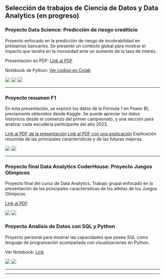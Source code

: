 ## Selección de trabajos de Ciencia de Datos y Data Analytics (en progreso)


### Proyecto Data Science: Predicción de riesgo crediticio

Proyecto enfocado en la predicción de riesgo de incobrabilidad en préstamos bancarios. Se presentó un contexto global para mostrar el impacto que tendrá en la morosidad ante un aumento de la tasa de interés. 

Presentación en PDF: [Link al PDF](/pdf/Predicción_de_riesgo_crediticio_Final.pdf)

Notebook de Python: [Ver codigo en Colab](https://colab.research.google.com/drive/1g2xKNu5Nqd0lnpFrac1OpUe5tb4Va6Go?usp=sharing)


[![](https://img.shields.io/badge/-Microsoft%20PowerPoint-FF4500?logo=microsoftpowerpoint)](#) [![](https://img.shields.io/badge/-Python-E6E6FA?logo=python)](#) [![](https://img.shields.io/badge/-Scikit%20learn-F7931E?logo=scikit-learn&logoColor=white&style=flat)](#) 

---

### Proyecto resumen F1

En esta presentación, se exploró los datos de la Fórmula 1 en Power BI, previamente obtenidos desde Kaggle. Se puede apreciar los datos historicos desde el comienzo del primer campeonato, y una sección para analizar cada escudería participante del año 2023.

[Link al PDF de la presentación](/pdf/F1_Resumen_2023.pdf) 
[Link al PDF con una explicación](/pdf/Explicacion_proyecto_f1.pdf) Explicación resumida de las principales caracteristicas y de las futuras mejoras.

[![](https://img.shields.io/badge/-PowerBi-white?logo=powerbi&style=flat)](#) [![](https://img.shields.io/badge/-SQL_server-yellow?logo=Microsoft-SQL-Server&style=flat)](#) 
 
---

### Proyecto final Data Analytics CoderHouse: Proyecto Juegos Olimpicos

Proyecto final del curso de Data Analytics. Trabajo grupal enfocado en la presentación de las principales caracteristicas de los atletas de los Juegos Olimpicos.

[Link al PDF](/pdf/Juegos_Olimpicos_Proyecto_Final.pdf)

[![](https://img.shields.io/badge/-PowerBi-white?logo=powerbi&style=flat)](#) [![](https://img.shields.io/badge/-SQL_server-yellow?logo=Microsoft-SQL-Server&style=flat)](#) 


### Proyecto Analisis de Datos con SQL y Python

Proyecto personal para mostrar las capacidades que posee SQL como lenguaje de programación acompañada con visualizaciones en Python.

Ver Notebook: [Link](https://github.com/AlejandroSenabre/Data-Analysis-with-SQL/blob/main/BikeStore_with_SQL.ipynb)

[![](https://img.shields.io/badge/-SQLite3-003B57?logo=sqlite&logoColor=white)](#) [![](https://img.shields.io/badge/-Python-E6E6FA?logo=python)](#) 


---



---

